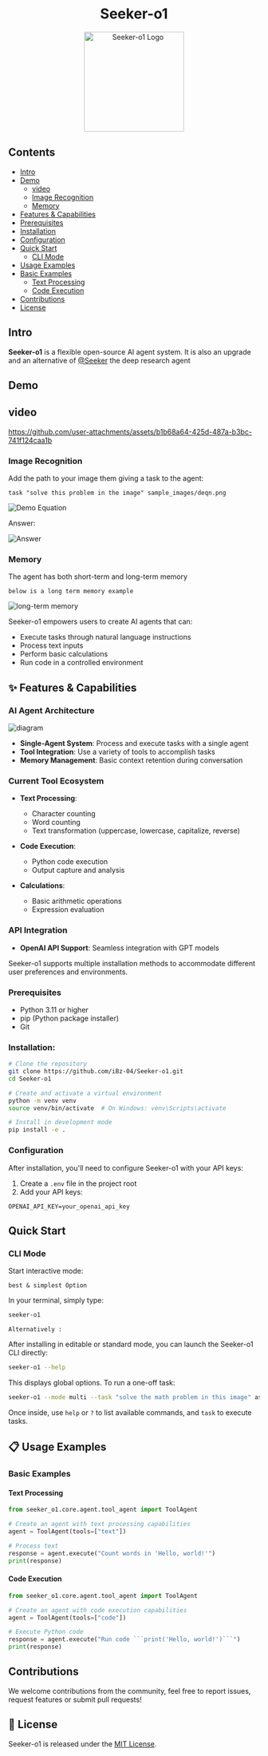 <div align="center">
   <h1>Seeker-o1 </h1>
</div>

<p align="center">
  <img src="https://res.cloudinary.com/diekemzs9/image/upload/v1746009112/extension_icon_1024px_jedbgf.png" alt="Seeker-o1 Logo" width="200"/>
</p>



## Contents

- [Intro](#intro)
- [Demo](#demo)
  - [video](#video)
  - [Image Recognition](#image-recognition)
  - [Memory](#memory)
- [Features & Capabilities](#features--capabilities)
- [Prerequisites](#prerequisites)
- [Installation](#installation)
- [Configuration](#configuration)
- [Quick Start](#quick-start)
  - [CLI Mode](#cli-mode)
- [Usage Examples](#usage-examples)
- [Basic Examples](#basic-examples)
  - [Text Processing](#text-processing)
  - [Code Execution](#code-execution)
- [Contributions](#contributions)
- [License](#license)

## Intro

**Seeker-o1**  is a flexible open-source AI agent system. It is also an upgrade and an alternative of [@Seeker](https://github.com/iBz-04/Seeker) the deep research agent

## Demo

## video
https://github.com/user-attachments/assets/b1b68a64-425d-487a-b3bc-741f124caa1b

### Image Recognition

Add the path to your image them giving a task to the agent:

```task "solve this problem in the image" sample_images/deqn.png ```

![Demo Equation](sample_images/deqn.png)

Answer:

![Answer](https://res.cloudinary.com/diekemzs9/image/upload/v1746049727/Screenshot_2025-05-01_002746_qeikjy.png)


### Memory

The agent has both short-term and long-term memory

```below is a long term memory example```

![long-term memory](https://res.cloudinary.com/diekemzs9/image/upload/v1746049953/Screenshot_2025-04-30_200011_rskcxv.png)


Seeker-o1 empowers users to create AI agents that can:

- Execute tasks through natural language instructions
- Process text inputs
- Perform basic calculations
- Run code in a controlled environment



## ✨ Features & Capabilities

### AI Agent Architecture
![diagram](https://res.cloudinary.com/diekemzs9/image/upload/v1746103940/mermaid-flow-transparent_hyzyp4.svg)


- **Single-Agent System**: Process and execute tasks with a single agent
- **Tool Integration**: Use a variety of tools to accomplish tasks
- **Memory Management**: Basic context retention during conversation

### Current Tool Ecosystem

- **Text Processing**:
  - Character counting
  - Word counting
  - Text transformation (uppercase, lowercase, capitalize, reverse)

- **Code Execution**:
  - Python code execution
  - Output capture and analysis

- **Calculations**:
  - Basic arithmetic operations
  - Expression evaluation

###  API Integration

- **OpenAI API Support**: Seamless integration with GPT models


Seeker-o1 supports multiple installation methods to accommodate different user preferences and environments.

### Prerequisites

- Python 3.11 or higher
- pip (Python package installer)
- Git

### Installation:

```bash
# Clone the repository
git clone https://github.com/iBz-04/Seeker-o1.git
cd Seeker-o1

# Create and activate a virtual environment
python -m venv venv
source venv/bin/activate  # On Windows: venv\Scripts\activate

# Install in development mode
pip install -e .
```

### Configuration

After installation, you'll need to configure Seeker-o1 with your API keys:

1. Create a `.env` file in the project root
2. Add your API keys:

```
OPENAI_API_KEY=your_openai_api_key
```

## Quick Start

### CLI Mode

Start interactive mode:

```best & simplest Option```

In your terminal, simply type: 
```bash
seeker-o1
```

```Alternatively : ```

After installing in editable or standard mode, you can launch the Seeker-o1 CLI directly:

```bash
seeker-o1 --help
```

This displays global options. To run a one-off task:

```bash
seeker-o1 --mode multi --task "solve the math problem in this image" assets/images/equation.png
```


Once inside, use `help` or `?` to list available commands, and `task` to execute tasks.





## 📋 Usage Examples

### Basic Examples

#### Text Processing

```python
from seeker_o1.core.agent.tool_agent import ToolAgent

# Create an agent with text processing capabilities
agent = ToolAgent(tools=["text"])

# Process text
response = agent.execute("Count words in 'Hello, world!'")
print(response)
```

#### Code Execution

```python
from seeker_o1.core.agent.tool_agent import ToolAgent

# Create an agent with code execution capabilities
agent = ToolAgent(tools=["code"])

# Execute Python code
response = agent.execute("Run code ```print('Hello, world!')```")
print(response)
```


## Contributions

We welcome contributions from the community, feel free to report issues, request features or submit pull requests!

## 📄 License

Seeker-o1 is released under the [MIT License](LICENSE).
